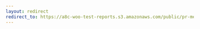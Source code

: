 ```yaml
---
layout: redirect
redirect_to: https://a8c-woo-test-reports.s3.amazonaws.com/public/pr-merge/44612/api/index.html
---
```


